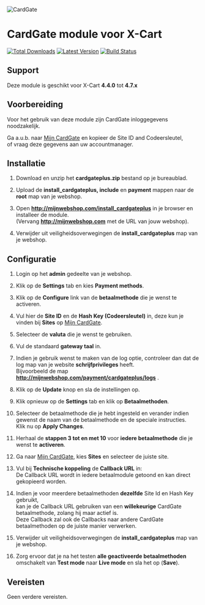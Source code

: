![CardGate](https://cdn.curopayments.net/thumb/200/logos/cardgate.png)

# CardGate module voor X-Cart

[![Total Downloads](https://img.shields.io/packagist/dt/cardgate/x-cart.svg)](https://packagist.org/packages/cardgate/x-cart)
[![Latest Version](https://img.shields.io/packagist/v/cardgate/x-cart.svg)](https://github.com/cardgate/x-cart/releases)
[![Build Status](https://travis-ci.org/cardgate/x-cart.svg?branch=master)](https://travis-ci.org/cardgate/x-cart)

## Support

Deze module is geschikt voor X-Cart **4.4.0** tot **4.7.x**

## Voorbereiding

Voor het gebruik van deze module zijn CardGate inloggegevens noodzakelijk.

Ga a.u.b. naar [Mijn CardGate](https://my.cardgate.com/) en kopieer de  Site ID and Codeersleutel,  
of vraag deze gegevens aan uw accountmanager.

## Installatie

1. Download en unzip het **cardgateplus.zip** bestand op je bureaublad.

2. Upload de **install_cardgateplus, include** en **payment** mappen naar de **root** map van je webshop.

3. Open **http://mijnwebshop.com/install_cardgateplus** in je browser en installeer de module.  
   (Vervang **http://mijnwebshop.com** met de URL van jouw webshop).
    
4. Verwijder uit veiligheidsoverwegingen de **install_cardgateplus** map van je webshop.

## Configuratie

1. Login op het **admin** gedeelte van je webshop.

2. Klik op de **Settings** tab en kies **Payment methods**.

3. Klik op de **Configure** link van de **betaalmethode** die je wenst te activeren.

4. Vul hier de **Site ID** en de **Hash Key (Codeersleutel)** in, deze kun je vinden bij **Sites** op [Mijn CardGate](https://my.cardgate.com/).

5. Selecteer de **valuta** die je wenst te gebruiken.

6. Vul de standaard **gateway taal** in.

7. Indien je gebruik wenst te maken van de log optie, controleer dan dat de log map van je website **schrijfprivileges** heeft.  
   Bijvoorbeeld de map **http://mijnwebshop.com/payment/cardgateplus/logs** .

8. Klik op de **Update** knop en sla de instellingen op.

9. Klik opnieuw op de **Settings** tab en klik op **Betaalmethoden**.

10. Selecteer de betaalmethode die je hebt ingesteld en verander indien gewenst de naam van de betaalmethode en de speciale instructies.  
    Klik nu op **Apply Changes**.

11. Herhaal de **stappen 3 tot en met 10** voor **iedere betaalmethode** die je wenst te **activeren**.

12. Ga naar [Mijn CardGate](https://my.cardgate.com/), kies **Sites** en selecteer de juiste site.

13. Vul bij **Technische koppeling** de **Callback URL** in:  
    De Callback URL wordt in iedere betaalmodule getoond en kan direct gekopieerd worden.  
    
14. Indien je voor meerdere betaalmethoden **dezelfde** Site Id en Hash Key gebruikt,  
    kan je de Callback URL gebruiken van een **willekeurige** CardGate betaalmethode, zolang hij maar actief is.  
    Deze Callback zal ook de Callbacks naar andere CardGate betaalmethoden op de juiste manier verwerken.  

15. Verwijder uit veiligheidsoverwegingen de **install_cardgateplus** map van je webshop.

16. Zorg ervoor dat je na het testen **alle geactiveerde betaalmethoden** omschakelt van **Test mode** naar **Live mode** en sla het op (**Save**).

## Vereisten

Geen verdere vereisten.
